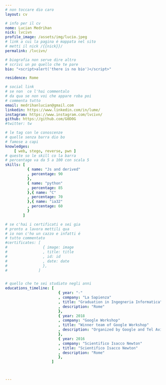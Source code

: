 ```yaml
---
# non toccare dio caro
layout: cv

# info per il cv 
nome: Lucian Medrihan
nick: lvcivn
profile_image: /assets/img/lucio.jpeg
# link a cui la pagina é mappata nel sito
# metti il nick /{{nick}}/
permalink: /lvcivn/

# biografia non serve dire altro
# scrivi un po quello che te pare
bio: "<script>alert('there is no bio')</script>"

residence: Rome

# social link 
# se non  ce l'hai commentalo
# da qua se non voi che appare roba poi 
# commenta tutto
email: medrihanlucian@gmail.com
linkedin: https://www.linkedin.com/in/lume/
instagram: https://www.instagram.com/lvcivn/ 
github: https://github.com/G0D0G
#twitter: tw

# le tag con le conoscenze
# quelle senza barra dio bo
# famose a capi
knowledges:
    [ web, stego, reverse, pwn ]
# queste so le skill co la barra
# percentage va da 5 a 100 con scala 5
skills: [
          { name: "Js and derived"
          , percentage: 90
          },
          { name: "python"
          , percentage: 85
          },{ name: "C"
          , percentage: 70
          },{ name: "ia32"
          , percentage: 60
          }
        ]

# se c'hai i certificati e sei gia 
# pronto a lavora mettili qua
# io non c'ho un cazzo e infatti é 
# tutto commentato
#certificates: [
#                { image: image
#                , title: title
#                , id: id
#                , date: date
#                },
#              ]


# quello che te sei studiato negli anni
educations_timeline: [ 
                        { year: "-"
                        , company: "La Sapienza"
                        , title: "Graduation in Ingegneria Informatica"
                        , description: "Rome"
                        },
                        { year: 2018
                        , company: "Google Workshop"
                        , title: "Winner team of Google Workshop"
                        , description: "Organized by Google and Tel Aviv University."
                        },
                        { year: 2016
                        , company: "Scientifico Isacco Newton"
                        , title: "Scientifico Isacco Newton"
                        , description: "Rome"
                        },
                     ]



---
```

